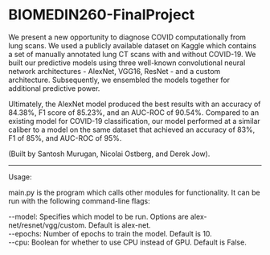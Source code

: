 # BIOMEDIN260-FinalProject

We present a new opportunity to diagnose COVID computationally from lung scans. We used a publicly available dataset on Kaggle which contains a set of manually annotated lung CT scans with and without COVID-19. We built our predictive models using three well-known convolutional neural network architectures - AlexNet, VGG16, ResNet - and a custom architecture. Subsequently, we ensembled the models together for additional predictive power. 

Ultimately, the AlexNet model produced the best results with an accuracy of 84.38\%, F1 score of 85.23\%, and an AUC-ROC of 90.54%. Compared to an existing model for COVID-19 classification, our model performed at a similar caliber to a model on the same dataset that achieved an accuracy of 83%, F1 of 85%, and AUC-ROC of 95%. 

(Built by Santosh Murugan, Nicolai Ostberg, and Derek Jow).

---------------------------------------------------------------------------------------------------------
Usage: 

main.py is the program which calls other modules for functionality. It can be run with the following command-line flags: <br />

--model: Specifies which model to be run. Options are alex-net/resnet/vgg/custom. Default is alex-net.<br />
--epochs: Number of epochs to train the model. Default is 10.<br />
--cpu: Boolean for whether to use CPU instead of GPU. Default is False.<br />
